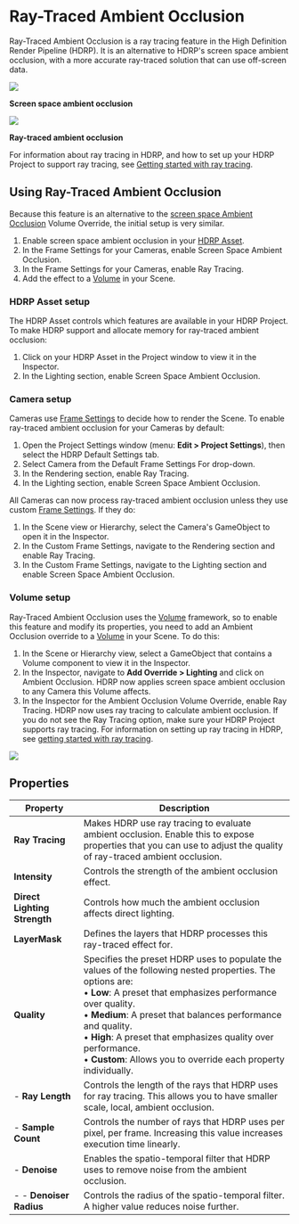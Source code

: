 # Ray-Traced Ambient Occlusion

Ray-Traced Ambient Occlusion is a ray tracing feature in the High Definition Render Pipeline (HDRP). It is an alternative to HDRP's screen space ambient occlusion, with a more accurate ray-traced solution that can use off-screen data.

![](Images/RayTracedAmbientOcclusion1.png)

**Screen space ambient occlusion**

![](Images/RayTracedAmbientOcclusion2.png)

**Ray-traced ambient occlusion**

For information about ray tracing in HDRP, and how to set up your HDRP Project to support ray tracing, see [Getting started with ray tracing](Ray-Tracing-Getting-Started.md).

## Using Ray-Traced Ambient Occlusion

Because this feature is an alternative to the [screen space Ambient Occlusion](Override-Ambient-Occlusion.md) Volume Override, the initial setup is very similar. 

1. Enable screen space ambient occlusion in your [HDRP Asset](HDRP-Asset.md).
2. In the Frame Settings for your Cameras, enable Screen Space Ambient Occlusion.
3. In the Frame Settings for your Cameras, enable Ray Tracing.
4. Add the effect to a [Volume](Volumes.md) in your Scene.

### HDRP Asset setup

The HDRP Asset controls which features are available in your HDRP Project. To make HDRP support and allocate memory for ray-traced ambient occlusion:

1. Click on your HDRP Asset in the Project window to view it in the Inspector.
2. In the Lighting section, enable Screen Space Ambient Occlusion.

### Camera setup

Cameras use [Frame Settings](Frame-Settings.md) to decide how to render the Scene. To enable ray-traced ambient occlusion for your Cameras by default:

1. Open the Project Settings window (menu: **Edit > Project Settings**), then select the HDRP Default Settings tab.
2. Select Camera from the Default Frame Settings For drop-down.
3. In the Rendering section, enable Ray Tracing.
4. In the Lighting section, enable Screen Space Ambient Occlusion.

All Cameras can now process ray-traced ambient occlusion unless they use custom [Frame Settings](Frame-Settings.md). If they do:

1. In the Scene view or Hierarchy, select the Camera's GameObject to open it in the Inspector.
2. In the Custom Frame Settings, navigate to the Rendering section and enable Ray Tracing.
3. In the Custom Frame Settings, navigate to the Lighting section and enable Screen Space Ambient Occlusion.

### Volume setup

Ray-Traced Ambient Occlusion uses the [Volume](Volumes.md) framework, so to enable this feature and modify its properties, you need to add an Ambient Occlusion override to a [Volume](Volumes.md) in your Scene. To do this:

1. In the Scene or Hierarchy view, select a GameObject that contains a Volume component to view it in the Inspector.
2. In the Inspector, navigate to **Add Override > Lighting** and click on Ambient Occlusion. HDRP now applies screen space ambient occlusion to any Camera this Volume affects.
3. In the Inspector for the Ambient Occlusion Volume Override, enable Ray Tracing. HDRP now uses ray tracing to calculate ambient occlusion. If you do not see the Ray Tracing option, make sure your HDRP Project supports ray tracing. For information on setting up ray tracing in HDRP, see [getting started with ray tracing](Ray-Tracing-Getting-Started.md).

![](Images/RayTracedAmbientOcclusion3.png)

## Properties

| Property                     | Description                                                  |
| ---------------------------- | ------------------------------------------------------------ |
| **Ray Tracing**              | Makes HDRP use ray tracing to evaluate ambient occlusion. Enable this to expose properties that you can use to adjust the quality of ray-traced ambient occlusion. |
| **Intensity**                | Controls the strength of the ambient occlusion effect.       |
| **Direct Lighting Strength** | Controls how much the ambient occlusion affects direct lighting. |
| **LayerMask**                | Defines the layers that HDRP processes this ray-traced effect for. |
| **Quality**                  | Specifies the preset HDRP uses to populate the values of the following nested properties. The options are:<br/>&#8226; **Low**: A preset that emphasizes performance over quality.<br/>&#8226; **Medium**: A preset that balances performance and quality.<br/>&#8226; **High**: A preset that emphasizes quality over performance.<br/>&#8226; **Custom**: Allows you to override each property individually. |
| - **Ray Length**             | Controls the length of the rays that HDRP uses for ray tracing. This allows you to have smaller scale, local, ambient occlusion. |
| - **Sample Count**           | Controls the number of rays that HDRP uses per pixel, per frame. Increasing this value increases execution time linearly. |
| - **Denoise**                | Enables the spatio-temporal filter that HDRP uses to remove noise from the ambient occlusion. |
| - - **Denoiser Radius**      | Controls the radius of the spatio-temporal filter. A higher value reduces noise further. |
